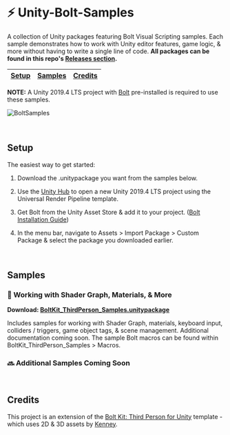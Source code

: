 # ⚡ Unity-Bolt-Samples

A collection of Unity packages featuring Bolt Visual Scripting samples. Each sample demonstrates how to work with Unity editor features, game logic, &amp; more without having to write a single line of code. **All packages can be found in this repo's [Releases section](https://github.com/avashly/Unity-BoltKit-Samples/releases).**

[Setup](#setup) | [Samples](#samples) | [Credits](#credits)
------------ | ------------- | -------------

**NOTE:** A Unity 2019.4 LTS project with [Bolt](https://assetstore.unity.com/packages/tools/visual-scripting/bolt-163802) pre-installed is required to use these samples. 

![BoltSamples](https://user-images.githubusercontent.com/7104693/88254850-67026a80-cc6b-11ea-8d39-28171e2a961b.gif)

<br>

## Setup

The easiest way to get started:

1. Download the .unitypackage you want from the samples below.

2. Use the [Unity Hub](https://docs.unity3d.com/Manual/GettingStartedInstallingHub.html) to open a new Unity 2019.4 LTS project using the Universal Render Pipeline template.

3. Get Bolt from the Unity Asset Store & add it to your project. ([Bolt Installation Guide](https://docs.unity3d.com/bolt/1.4/manual/bolt-installation.html))

4. In the menu bar, navigate to Assets > Import Package > Custom Package & select the package you downloaded earlier.

<br>

## Samples

### 🔮 Working with Shader Graph, Materials, & More

**Download: [BoltKit_ThirdPerson_Samples.unitypackage](https://github.com/avashly/Unity-BoltKit-Samples/releases/download/v0.1/BoltKit_ThirdPerson_Samples.unitypackage)**

Includes samples for working with Shader Graph, materials, keyboard input, colliders / triggers, game object tags, & scene management. Additional documentation coming soon. The sample Bolt macros can be found within BoltKit_ThirdPerson_Samples > Macros.

### 🔜 Additional Samples Coming Soon

<br>

## Credits
This project is an extension of the [Bolt Kit: Third Person for Unity](https://assetstore.unity.com/packages/templates/tutorials/bolt-kit-third-person-for-unity-167662) template - which uses 2D &amp; 3D assets by [Kenney](https://www.kenney.nl/).
